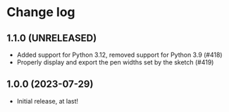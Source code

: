 # Change log

## 1.1.0 (UNRELEASED)

* Added support for Python 3.12, removed support for Python 3.9 (#418)
* Properly display and export the pen widths set by the sketch (#419)


## 1.0.0 (2023-07-29)

* Initial release, at last!
